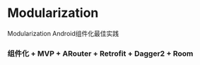 # Modularization
Modularization Android组件化最佳实践

### 组件化 + MVP + ARouter + Retrofit + Dagger2 + Room
